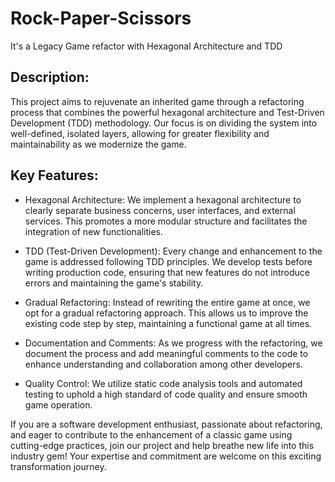 # Rock-Paper-Scissors

It's a Legacy Game refactor with Hexagonal Architecture and TDD

## Description:
This project aims to rejuvenate an inherited game through a refactoring process that combines the powerful hexagonal architecture and Test-Driven Development (TDD) methodology. Our focus is on dividing the system into well-defined, isolated layers, allowing for greater flexibility and maintainability as we modernize the game.

## Key Features:

- Hexagonal Architecture: We implement a hexagonal architecture to clearly separate business concerns, user interfaces, and external services. This promotes a more modular structure and facilitates the integration of new functionalities.

- TDD (Test-Driven Development): Every change and enhancement to the game is addressed following TDD principles. We develop tests before writing production code, ensuring that new features do not introduce errors and maintaining the game's stability.

- Gradual Refactoring: Instead of rewriting the entire game at once, we opt for a gradual refactoring approach. This allows us to improve the existing code step by step, maintaining a functional game at all times.

- Documentation and Comments: As we progress with the refactoring, we document the process and add meaningful comments to the code to enhance understanding and collaboration among other developers.

- Quality Control: We utilize static code analysis tools and automated testing to uphold a high standard of code quality and ensure smooth game operation.

If you are a software development enthusiast, passionate about refactoring, and eager to contribute to the enhancement of a classic game using cutting-edge practices, join our project and help breathe new life into this industry gem! Your expertise and commitment are welcome on this exciting transformation journey.
